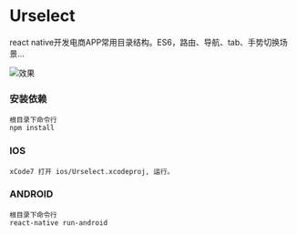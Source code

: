 # Urselect

react native开发电商APP常用目录结构。ES6，路由、导航、tab、手势切换场景...

![效果](https://raw.githubusercontent.com/weianzi/Urselect/master/pic.png)

### 安装依赖
```
根目录下命令行
npm install
```

### IOS
```
xCode7 打开 ios/Urselect.xcodeproj, 运行。
```

### ANDROID
```
根目录下命令行
react-native run-android
```
